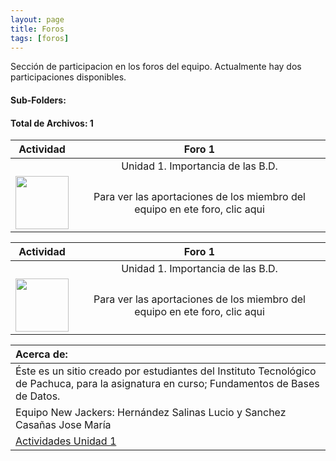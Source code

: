 ```yaml
---
layout: page
title: Foros
tags: [foros]
---
```

Sección de participacion en los foros del equipo. Actualmente hay dos participaciones disponibles.
#### Sub-Folders: 
#### Total de Archivos: 1

| Actividad | Foro 1 | 
| :-------: | :------: | 
|   | Unidad 1. Importancia de las B.D.      | 
|  <img src="https://basededatostec.github.io/img/01archivos.png" width="85" height="85"> | Para ver las aportaciones de los miembro<abr> del equipo en ete foro, clic aqui| 

| Actividad | Foro 1 | 
| :-------: | :------: | 
|   | Unidad 1. Importancia de las B.D.      | 
|  <img src="https://basededatostec.github.io/img/01archivos.png" width="85" height="85"> | Para ver las aportaciones de los miembro<abr> del equipo en ete foro, clic aqui| 

|  Acerca de: | 
| :------ | 
| Éste es un sitio creado por estudiantes del Instituto Tecnológico de Pachuca, para la asignatura en curso; Fundamentos de Bases de Datos. | 
| Equipo New Jackers: Hernández Salinas Lucio y Sanchez Casañas Jose María |
| <a href="https://basededatostec.github.io/unidaduno/">Actividades Unidad 1</a> |
